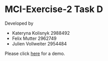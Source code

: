 # MCI-Exercise-2 Task D
Developed by 
* Kateryna Kolisnyk 2988492
* Felix Mutter 2962749
* Julien Vollweiter 2954484

Please click [here](https://viergelenker.github.io/MCI-Exercise-2/) for a demo.
